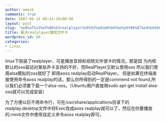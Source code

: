 ```yaml
---
author: amosk
comments: true
date: 2007-06-14 09:43:19+00:00
layout: post
slug: '%e8%a7%a3%e5%86%b3realplayer%e6%92%ad%e6%94%be%e6%96%87%e4%bb%b6%e5%8d%a1'
title: 解决realplayer播放文件卡
wordpress_id: 40
categories:
- Linux
---
```


linux下刚装了realplayer，可是播放音频和视频文件很卡的情况，那是因 为内核默认的oss驱动对某些声卡支持的不好，而RealPlayer又默认使用oss 所以我们使用alsa模拟的oss就好了 即用aoss realplay启动RealPlayer。
但是如果在终端直接使用命令aoss realplay的话，那么你所得到的一定是commend not found,所以我们必须要下载一个alsa-oss。（Ubuntu用户直接用sudo apt-get install alsa-oss就可以完成安装）

为了方便以后不用命令行，可在/usr/share/applications目录下的realplay.desktop文件中将Exec改成aoss realplay就可以了，然后在你要播放的.rmvb文件中使用自定义命令aoss realplay即可。
